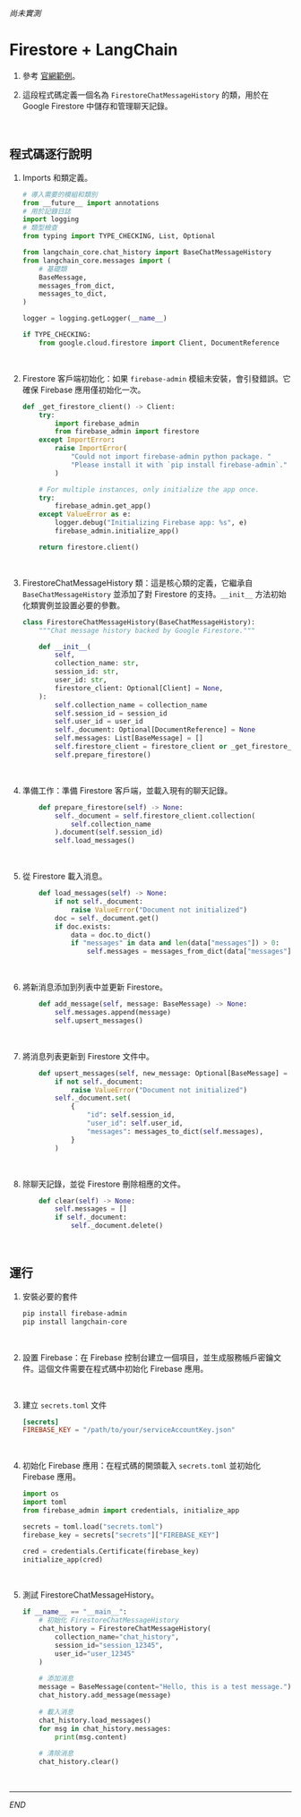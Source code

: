_尚未實測_

# Firestore + LangChain

1. 參考 [官網範例](https://api.python.langchain.com/en/latest/_modules/langchain_community/chat_message_histories/firestore.html)。

2. 這段程式碼定義一個名為 `FirestoreChatMessageHistory` 的類，用於在 Google Firestore 中儲存和管理聊天記錄。

<br>

## 程式碼逐行說明

1. Imports 和類定義。

    ```python
    # 導入需要的模組和類別
    from __future__ import annotations
    # 用於記錄日誌
    import logging
    # 類型檢查
    from typing import TYPE_CHECKING, List, Optional

    from langchain_core.chat_history import BaseChatMessageHistory
    from langchain_core.messages import (
        # 基礎類
        BaseMessage,
        messages_from_dict,
        messages_to_dict,
    )

    logger = logging.getLogger(__name__)

    if TYPE_CHECKING:
        from google.cloud.firestore import Client, DocumentReference
    ```

<br>

2. Firestore 客戶端初始化：如果 `firebase-admin` 模組未安裝，會引發錯誤。它確保 Firebase 應用僅初始化一次。

    ```python
    def _get_firestore_client() -> Client:
        try:
            import firebase_admin
            from firebase_admin import firestore
        except ImportError:
            raise ImportError(
                "Could not import firebase-admin python package. "
                "Please install it with `pip install firebase-admin`."
            )

        # For multiple instances, only initialize the app once.
        try:
            firebase_admin.get_app()
        except ValueError as e:
            logger.debug("Initializing Firebase app: %s", e)
            firebase_admin.initialize_app()

        return firestore.client()
    ```

<br>

3. FirestoreChatMessageHistory 類：這是核心類的定義，它繼承自 `BaseChatMessageHistory` 並添加了對 Firestore 的支持。`__init__` 方法初始化類實例並設置必要的參數。

    ```python
    class FirestoreChatMessageHistory(BaseChatMessageHistory):
        """Chat message history backed by Google Firestore."""

        def __init__(
            self,
            collection_name: str,
            session_id: str,
            user_id: str,
            firestore_client: Optional[Client] = None,
        ):
            self.collection_name = collection_name
            self.session_id = session_id
            self.user_id = user_id
            self._document: Optional[DocumentReference] = None
            self.messages: List[BaseMessage] = []
            self.firestore_client = firestore_client or _get_firestore_client()
            self.prepare_firestore()
    ```

<br>

4. 準備工作：準備 Firestore 客戶端，並載入現有的聊天記錄。

    ```python
        def prepare_firestore(self) -> None:
            self._document = self.firestore_client.collection(
                self.collection_name
            ).document(self.session_id)
            self.load_messages()
    ```

<br>

5. 從 Firestore 載入消息。

    ```python
        def load_messages(self) -> None:
            if not self._document:
                raise ValueError("Document not initialized")
            doc = self._document.get()
            if doc.exists:
                data = doc.to_dict()
                if "messages" in data and len(data["messages"]) > 0:
                    self.messages = messages_from_dict(data["messages"])
    ```

<br>

6. 將新消息添加到列表中並更新 Firestore。

    ```python
        def add_message(self, message: BaseMessage) -> None:
            self.messages.append(message)
            self.upsert_messages()
    ```

<br>

7. 將消息列表更新到 Firestore 文件中。

    ```python
        def upsert_messages(self, new_message: Optional[BaseMessage] = None) -> None:
            if not self._document:
                raise ValueError("Document not initialized")
            self._document.set(
                {
                    "id": self.session_id,
                    "user_id": self.user_id,
                    "messages": messages_to_dict(self.messages),
                }
            )
    ```

<br>

8. 除聊天記錄，並從 Firestore 刪除相應的文件。

    ```python
        def clear(self) -> None:
            self.messages = []
            if self._document:
                self._document.delete()
    ```

<br>

## 運行

1. 安裝必要的套件

    ```bash
    pip install firebase-admin
    pip install langchain-core
    ```

<br>

2. 設置 Firebase：在 Firebase 控制台建立一個項目，並生成服務帳戶密鑰文件。這個文件需要在程式碼中初始化 Firebase 應用。

<br>

3. 建立 `secrets.toml` 文件

    ```toml
    [secrets]
    FIREBASE_KEY = "/path/to/your/serviceAccountKey.json"
    ```

<br>

4. 初始化 Firebase 應用：在程式碼的開頭載入 `secrets.toml` 並初始化 Firebase 應用。

    ```python
    import os
    import toml
    from firebase_admin import credentials, initialize_app

    secrets = toml.load("secrets.toml")
    firebase_key = secrets["secrets"]["FIREBASE_KEY"]

    cred = credentials.Certificate(firebase_key)
    initialize_app(cred)
    ```

<br>

5. 測試 FirestoreChatMessageHistory。

    ```python
    if __name__ == "__main__":
        # 初始化 FirestoreChatMessageHistory
        chat_history = FirestoreChatMessageHistory(
            collection_name="chat_history",
            session_id="session_12345",
            user_id="user_12345"
        )
        
        # 添加消息
        message = BaseMessage(content="Hello, this is a test message.")
        chat_history.add_message(message)
        
        # 載入消息
        chat_history.load_messages()
        for msg in chat_history.messages:
            print(msg.content)
        
        # 清除消息
        chat_history.clear()
    ```

<br>

___

_END_